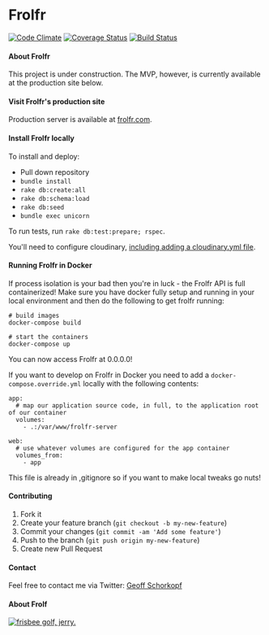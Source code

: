 # Frolfr

[![Code Climate](https://codeclimate.com/github/gschorkopf/frolfr.png)](https://codeclimate.com/github/gschorkopf/frolfr)
[![Coverage Status](https://coveralls.io/repos/gschorkopf/frolfr/badge.png?branch=master)](https://coveralls.io/r/gschorkopf/frolfr?branch=master)
[![Build Status](https://travis-ci.org/gschorkopf/frolfr.png)](https://travis-ci.org/gschorkopf/frolfr)

#### About Frolfr

This project is under construction. The MVP, however, is currently available at the production site below.

#### Visit Frolfr's production site

Production server is available at [frolfr.com](http://frolfr.com).

#### Install Frolfr locally

To install and deploy:
* Pull down repository
* `bundle install`
* `rake db:create:all`
* `rake db:schema:load`
* `rake db:seed`
* `bundle exec unicorn`

To run tests, run `rake db:test:prepare; rspec`.

You'll need to configure cloudinary, [including adding a cloudinary.yml file](http://cloudinary.com/documentation/rails_integration).

#### Running Frolfr in Docker
If process isolation is your bad then you're in luck - the Frolfr API is full containerized! Make sure you have docker fully setup and running in your local environment and then do the following to get frolfr running:
```
# build images
docker-compose build

# start the containers
docker-compose up
```

You can now access Frolfr at 0.0.0.0!

If you want to develop on Frolfr in Docker you need to add a `docker-compose.override.yml` locally with the following contents:
```
app:
  # map our application source code, in full, to the application root of our container
  volumes:
    - .:/var/www/frolfr-server

web:
  # use whatever volumes are configured for the app container
  volumes_from:
    - app

```
This file is already in ,gitignore so if you want to make local tweaks go nuts!

#### Contributing

1. Fork it
2. Create your feature branch (`git checkout -b my-new-feature`)
3. Commit your changes (`git commit -am 'Add some feature'`)
4. Push to the branch (`git push origin my-new-feature`)
5. Create new Pull Request

#### Contact

Feel free to contact me via Twitter: [Geoff Schorkopf](http://twitter.com/gschork)

#### About Frolf
[![frisbee golf, jerry.](http://img.youtube.com/vi/W_7iFIC2xWg/0.jpg)](http://www.youtube.com/watch?v=W_7iFIC2xWg)
